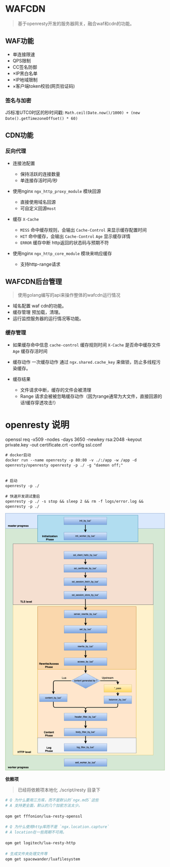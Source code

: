 # WAFCDN

> 基于openresty开发的服务器网关，融合waf和cdn的功能。

## WAF功能
- 单连接限速
- QPS限制
- CC签名防御
- ×IP黑白名单
- ×IP地域限制
- ×客户端token校验(网页验证码)

### 签名与加密

JS标准UTC0时区的秒时间戳: `Math.ceil(Date.now()/1000) + (new Date().getTimezoneOffset() * 60)`



## CDN功能

### 反向代理

- 连接池配置
    - 保持活跃的连接数量
    - 单连接存活时间/秒

- 使用nginx `ngx_http_proxy_module` 模块回源
    - 直接使用域名回源
    - 可自定义回源`Host`

- 缓存 `X-Cache`
    - `MISS` 命中缓存规则，会输出 `Cache-Control` 来显示缓存配置时间
    - `HIT` 命中缓存，会输出 `Cache-Control` `Age` 显示缓存详情
    - `ERROR` 缓存中断 http返回的状态码与预期不符

- 使用nginx `ngx_http_core_module` 模块来响应缓存
    - 支持http-range请求

## WAFCDN后台管理

> 使用golang编写的api来操作整体的wafcdn运行情况 

- 域名配置 waf cdn的功能。
- 缓存管理 预加载，清理。
- 运行监控服务器的运行情况等功能。

### 缓存管理 
- 如果缓存命中信息
    `cache-control` 缓存规则时间
    `X-Cache` 是否命中缓存文件
    `Age` 缓存存活时间

- 缓存动作
    一次缓存动作 通过 `ngx.shared.cache_key` 来做锁，防止多线程污染缓存。

- 缓存结果
    - 文件请求中断，缓存的文件会被清理
    - Range 请求会被被忽略缓存动作（因为range通常为大文件，直接回源的话!缓存穿透攻击!）

# openresty 说明

openssl req -x509 -nodes -days 3650 -newkey rsa:2048 -keyout private.key -out certificate.crt -config ssl.conf


```
# docker启动
docker run --name openresty -p 80:80 -v ./:/app -w /app -d openresty/openresty openresty -p ./ -g "daemon off;"


# 启动
openresty -p ./ 

# 快速开发调试重启 
openresty -p ./ -s stop && sleep 2 && rm -f logs/error.log && openresty -p ./
```

![流程图](https://raw.githubusercontent.com/openresty/lua-nginx-module/refs/heads/master/doc/images/lua_nginx_modules_directives.drawio.png)




**依赖项**

> 已经将依赖项本地化 ./script/resty 目录下

```bash
# Q 为什么要用三方库，而不是默认的`ngx.md5`这些
# A 支持更全面，默认的几个加密方法太少。

opm get fffonion/lua-resty-openssl
 
# Q 为什么使用http库而不是 `ngx.location.capture`
# A location在一些周期不可用。
 
opm get logitech/lua-resty-http

# 生成文件夹处理文件等
opm get spacewander/luafilesystem
```
